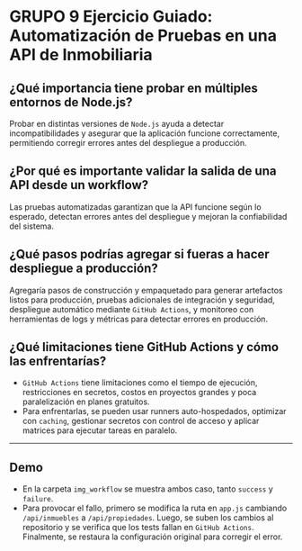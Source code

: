 # GRUPO 9 Ejercicio Guiado: Automatización de Pruebas en una API de Inmobiliaria

## ¿Qué importancia tiene probar en múltiples entornos de Node.js?

Probar en distintas versiones de `Node.js` ayuda a detectar incompatibilidades y asegurar que la aplicación funcione correctamente, permitiendo corregir errores antes del despliegue a producción.

##  ¿Por qué es importante validar la salida de una API desde un workflow?

Las pruebas automatizadas garantizan que la API funcione según lo esperado, detectan errores antes del despliegue y mejoran la confiabilidad del sistema.

## ¿Qué pasos podrías agregar si fueras a hacer despliegue a producción?

Agregaría pasos de construcción y empaquetado para generar artefactos listos para producción, pruebas adicionales de integración y seguridad, despliegue automático mediante `GitHub Actions`, y monitoreo con herramientas de logs y métricas para detectar errores en producción.

## ¿Qué limitaciones tiene GitHub Actions y cómo las enfrentarías?

- `GitHub Actions` tiene limitaciones como el tiempo de ejecución, restricciones en secretos, costos en proyectos grandes y poca paralelización en planes gratuitos. 
- Para enfrentarlas, se pueden usar runners auto-hospedados, optimizar con `caching`, gestionar secretos con control de acceso y aplicar matrices para ejecutar tareas en paralelo.

----------------

## Demo
- En la carpeta `img_workflow` se muestra ambos caso, tanto `success` y `failure`. 
- Para provocar el fallo, primero se modifica la ruta en `app.js` cambiando `/api/inmuebles` a `/api/propiedades`. Luego, se suben los cambios al repositorio y se verifica que los tests fallan en `GitHub Actions`. Finalmente, se restaura la configuración original para corregir el error.